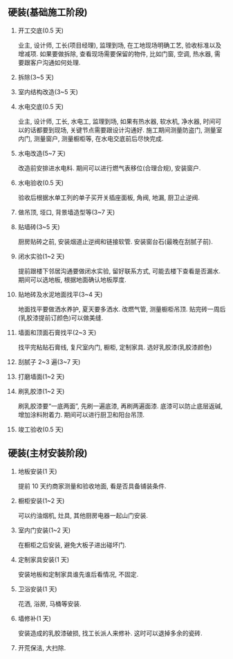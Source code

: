 ## 硬装(基础施工阶段)

1.  开工交底(0.5 天)

    业主, 设计师, 工长(项目经理), 监理到场, 在工地现场明确工艺, 验收标准以及增减项. 如果要做拆除, 查看现场需要保留的物件, 比如门窗, 空调, 热水器, 需要跟客户沟通如何处理.

2.  拆除(3~5 天)

3.  室内结构改造(3~5 天)

4.  水电交底(0.5 天)

    业主, 设计师, 工长, 水电工, 监理到场, 如果有热水器, 软水机, 净水器, 时间可以的话都要到现场, 关键节点需要跟设计沟通好. 施工期间测量防盗门, 测量室内门, 测量窗户, 测量橱柜等, 在水电交底前后尽快完成.

5.  水电改造(5~7 天)

    改造前安排进水电料. 期间可以进行燃气表移位(合理合规), 安装窗户.

6.  水电验收(0.5 天)

    验收后根据水单工列的单子买开关插座面板, 角阀, 地漏, 厨卫止逆阀.

7.  做吊顶, 垭口, 背景墙造型等(3~7 天)

8.  贴墙砖(3~5 天)

    厨房贴砖之前, 安装烟道止逆阀和链接软管. 安装窗台石(最晚在刮腻子前).

9.  闭水实验(1~2 天)

    提前跟楼下邻居沟通要做闭水实验, 留好联系方式, 可能去楼下查看是否漏水. 期间可以选地板, 根据地面确认地板厚度.

10. 贴地砖及水泥地面找平(3~4 天)

    地面找平要做洒水养护, 夏天要多洒水. 改燃气管, 测量橱柜吊顶. 贴完砖一周后(乳胶漆提前订颜色)可以做美缝.

11. 墙面和顶面石膏找平(2~3 天)

    找平完粘贴石膏线, 复尺室内门, 橱柜, 定制家具. 选好乳胶漆(乳胶漆颜色)

12. 刮腻子 2~3 遍(3~7 天)

13. 打磨墙面(1~2 天)

14. 刷乳胶漆(1~2 天)

    刷乳胶漆要“一底两面”, 先刷一遍底漆, 再刷两遍面漆. 底漆可以防止底层返碱, 增加涂料附着力. 期间可以进行厨卫和阳台吊顶.

15. 竣工验收(0.5 天)

## 硬装(主材安装阶段)

1. 地板安装(1 天)

   提前 10 天约商家测量和验收地面, 看是否具备铺装条件.

2. 橱柜安装(1~2 天)

   可以约油烟机, 灶具, 其他厨房电器一起山门安装.

3. 室内门安装(1~2 天)

   在橱柜之后安装, 避免大板子进出碰坏门.

4. 定制家具安装(1 天)

   安装地板和定制家具谁先谁后看情况, 不固定.

5. 卫浴安装(1 天)

   花洒, 浴房, 马桶等安装.

6. 墙修补(1 天)

   安装造成的乳胶漆破损, 找工长派人来修补. 这时可以退掉多余的瓷砖.

7. 开荒保洁, 大扫除.
